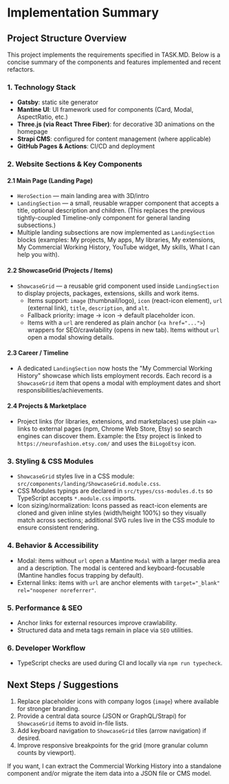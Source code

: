 # Implementation Summary

## Project Structure Overview

This project implements the requirements specified in TASK.MD. Below is a concise summary of the components and features implemented and recent refactors.

### 1. Technology Stack

- **Gatsby**: static site generator
- **Mantine UI**: UI framework used for components (Card, Modal, AspectRatio, etc.)
- **Three.js (via React Three Fiber)**: for decorative 3D animations on the homepage
- **Strapi CMS**: configured for content management (where applicable)
- **GitHub Pages & Actions**: CI/CD and deployment

### 2. Website Sections & Key Components

#### 2.1 Main Page (Landing Page)
- `HeroSection` — main landing area with 3D/intro
- `LandingSection` — a small, reusable wrapper component that accepts a title, optional description and children. (This replaces the previous tightly-coupled Timeline-only component for general landing subsections.)
- Multiple landing subsections are now implemented as `LandingSection` blocks (examples: My projects, My apps, My libraries, My extensions, My Commercial Working History, YouTube widget, My skills, What I can help you with).

#### 2.2 ShowcaseGrid (Projects / Items)
- `ShowcaseGrid` — a reusable grid component used inside `LandingSection` to display projects, packages, extensions, skills and work items.
	- Items support: `image` (thumbnail/logo), `icon` (react-icon element), `url` (external link), `title`, `description`, and `alt`.
	- Fallback priority: image → icon → default placeholder icon.
	- Items with a `url` are rendered as plain anchor (`<a href="...">`) wrappers for SEO/crawlability (opens in new tab). Items without `url` open a modal showing details.

#### 2.3 Career / Timeline
- A dedicated `LandingSection` now hosts the "My Commercial Working History" showcase which lists employment records. Each record is a `ShowcaseGrid` item that opens a modal with employment dates and short responsibilities/achievements.

#### 2.4 Projects & Marketplace
- Project links (for libraries, extensions, and marketplaces) use plain `<a>` links to external pages (npm, Chrome Web Store, Etsy) so search engines can discover them. Example: the Etsy project is linked to `https://neurofashion.etsy.com/` and uses the `BiLogoEtsy` icon.

### 3. Styling & CSS Modules
- `ShowcaseGrid` styles live in a CSS module: `src/components/landing/ShowcaseGrid.module.css`.
- CSS Modules typings are declared in `src/types/css-modules.d.ts` so TypeScript accepts `*.module.css` imports.
- Icon sizing/normalization: Icons passed as react-icon elements are cloned and given inline styles (width/height 100%) so they visually match across sections; additional SVG rules live in the CSS module to ensure consistent rendering.

### 4. Behavior & Accessibility
- Modal: items without `url` open a Mantine `Modal` with a larger media area and a description. The modal is centered and keyboard-focusable (Mantine handles focus trapping by default).
- External links: items with `url` are anchor elements with `target="_blank" rel="noopener noreferrer"`.

### 5. Performance & SEO
- Anchor links for external resources improve crawlability.
- Structured data and meta tags remain in place via `SEO` utilities.

### 6. Developer Workflow
- TypeScript checks are used during CI and locally via `npm run typecheck`.

## Next Steps / Suggestions

1. Replace placeholder icons with company logos (`image`) where available for stronger branding.
2. Provide a central data source (JSON or GraphQL/Strapi) for `ShowcaseGrid` items to avoid in-file lists.
3. Add keyboard navigation to `ShowcaseGrid` tiles (arrow navigation) if desired.
4. Improve responsive breakpoints for the grid (more granular column counts by viewport).

If you want, I can extract the Commercial Working History into a standalone component and/or migrate the item data into a JSON file or CMS model.
